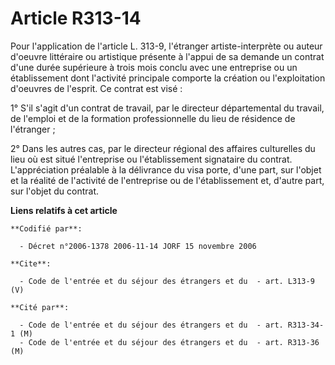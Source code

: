 # Article R313-14

Pour l'application de l'article L. 313-9, l'étranger artiste-interprète ou auteur d'oeuvre littéraire ou artistique présente
à l'appui de sa demande un contrat d'une durée supérieure à trois mois conclu avec une entreprise ou un établissement dont
l'activité principale comporte la création ou l'exploitation d'oeuvres de l'esprit. Ce contrat est visé :

1° S'il s'agit d'un contrat de travail, par le directeur départemental du travail, de l'emploi et de la formation
professionnelle du lieu de résidence de l'étranger ;

2° Dans les autres cas, par le directeur régional des affaires culturelles du lieu où est situé l'entreprise ou
l'établissement signataire du contrat. L'appréciation préalable à la délivrance du visa porte, d'une part, sur l'objet et la
réalité de l'activité de l'entreprise ou de l'établissement et, d'autre part, sur l'objet du contrat.

**Liens relatifs à cet article**

	**Codifié par**:

	  - Décret n°2006-1378 2006-11-14 JORF 15 novembre 2006

	**Cite**:

	  - Code de l'entrée et du séjour des étrangers et du  - art. L313-9 (V)

	**Cité par**:

	  - Code de l'entrée et du séjour des étrangers et du  - art. R313-34-1 (M)
	  - Code de l'entrée et du séjour des étrangers et du  - art. R313-36 (M)
